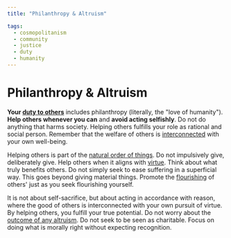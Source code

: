 ```yaml
---
title: "Philanthropy & Altruism"

tags:
  - cosmopolitanism
  - community
  - justice
  - duty
  - humanity
---
```


# Philanthropy & Altruism

**Your [duty to others](duty-others.md)** includes philanthropy (literally, the
"love of humanity"). **Help others whenever you can** and **avoid acting
selfishly**. Do not do anything that harms society. Helping others fulfills your
role as rational and social person. Remember that the welfare of others is
[interconnected](interconnectedness.md) with your own well-being.

Helping others is part of the [natural order of
things](living-accordance-nature.md). Do not impulsively give, deliberately
give. Help others when it aligns with [virtue](cardinal-virtues.md). Think about
what truly benefits others. Do not simply seek to ease suffering in a
superficial way. This goes beyond giving material things. Promote the
[flourishing](happiness-flourishing.md) of others' just as you seek flourishing
yourself.

It is not about self-sacrifice, but about acting in accordance with reason,
where the good of others is interconnected with your own pursuit of virtue. By
helping others, you fulfill your true potential. Do not worry about the [outcome
of any altruism](outcomes-our-efforts.md). Do not seek to be seen as charitable.
Focus on doing what is morally right without expecting recognition.
